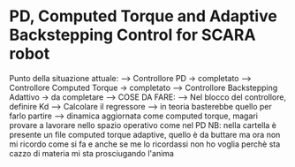 # PD, Computed Torque and Adaptive Backstepping Control for SCARA robot

Punto della situazione attuale:
 --> Controllore PD -> completato
 --> Controllore Computed Torque -> completato
 --> Controllore Backstepping Adattivo -> da completare
     --> COSE DA FARE:
       --> Nel blocco del controllore, definire Kd
       --> Calcolare il regressore
       --> in teoria basterebbe quello per farlo partire
       --> dinamica aggiornata come computed torque, magari provare a lavorare nello spazio operativo come nel PD
NB: nella cartella è presente un file computed torque adaptive, quello è da buttare ma ora non mi ricordo come si fa e anche se me lo ricordassi non ho voglia perchè sta cazzo di materia mi sta prosciugando l'anima
